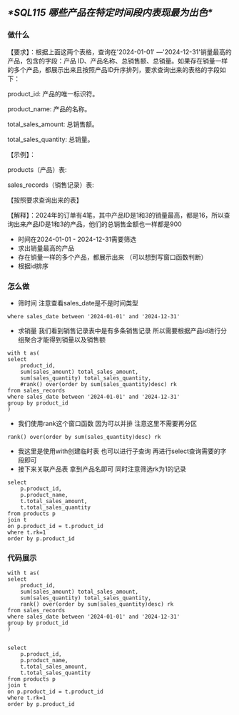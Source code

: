 ## ***\*SQL115 哪些产品在特定时间段内表现最为出色\****

### 做什么

【要求】：根据上面这两个表格，查询在'2024-01-01' —'2024-12-31'销量最高的产品，包含的字段：产品 ID、产品名称、总销售额、总销量。如果存在销量一样的多个产品，都展示出来且按照产品ID升序排列，要求查询出来的表格的字段如下：

product_id: 产品的唯一标识符。

product_name: 产品的名称。

total_sales_amount: 总销售额。

total_sales_quantity: 总销量。

【示例】：

products（产品）表:

sales_records（销售记录）表:

【按照要求查询出来的表】

【解释】：2024年的订单有4笔，其中产品ID是1和3的销量最高，都是16，所以查询出来产品ID是1和3的产品，他们的总销售金额也一样都是900



- 时间在2024-01-01 - 2024-12-31需要筛选
- 求出销量最高的产品
- 存在销量一样的多个产品，都展示出来  （可以想到写窗口函数判断）
- 根据id排序

### 怎么做

- 筛时间 注意查看sales_date是不是时间类型

```
where sales_date between '2024-01-01' and '2024-12-31'
```

- 求销量   我们看到销售记录表中是有多条销售记录 所以需要根据产品id进行分组聚合才能得到销量以及销售额

```
with t as(
select
    product_id,
    sum(sales_amount) total_sales_amount,
    sum(sales_quantity) total_sales_quantity,
    #rank() over(order by sum(sales_quantity)desc) rk
from sales_records
where sales_date between '2024-01-01' and '2024-12-31'
group by product_id
)
```

- 我们使用rank这个窗口函数 因为可以并排  注意这里不需要再分区

```
rank() over(order by sum(sales_quantity)desc) rk
```

- 我这里是使用with创建临时表 也可以进行子查询  再进行select查询需要的字段即可
- 接下来关联产品表 拿到产品名即可  同时注意筛选rk为1的记录

```
select 
    p.product_id,
    p.product_name,
    t.total_sales_amount,
    t.total_sales_quantity
from products p 
join t 
on p.product_id = t.product_id
where t.rk=1
order by p.product_id
```

### 代码展示

```
with t as(
select
    product_id,
    sum(sales_amount) total_sales_amount,
    sum(sales_quantity) total_sales_quantity,
    rank() over(order by sum(sales_quantity)desc) rk
from sales_records
where sales_date between '2024-01-01' and '2024-12-31'
group by product_id
)


select 
    p.product_id,
    p.product_name,
    t.total_sales_amount,
    t.total_sales_quantity
from products p 
join t 
on p.product_id = t.product_id
where t.rk=1
order by p.product_id
```